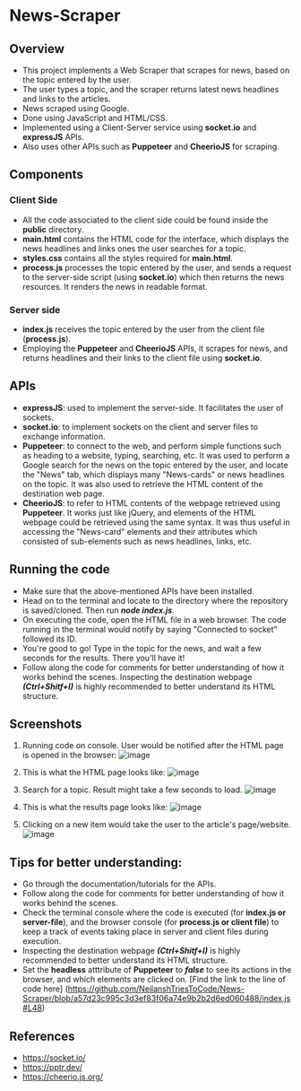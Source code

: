 # News-Scraper

## Overview
- This project implements a Web Scraper that scrapes for news, based on the topic entered by the user.
- The user types a topic, and the scraper returns latest news headlines and links to the articles.
- News scraped using Google.
- Done using JavaScript and HTML/CSS.
- Implemented using a Client-Server service using **socket.io** and **expressJS** APIs.
- Also uses other APIs such as **Puppeteer** and **CheerioJS** for scraping.

## Components
### Client Side
- All the code associated to the client side could be found inside the **public** directory.
- **main.html** contains the HTML code for the interface, which displays the news headlines and links ones the user searches for a topic.
- **styles.css** contains all the styles required for **main.html**.
- **process.js** processes the topic entered by the user, and sends a request to the server-side script (using **socket.io**) which then returns the news resources. It renders the news in readable format.

### Server side
- **index.js** receives the topic entered by the user from the client file (**process.js**). 
- Employing the **Puppeteer** and **CheerioJS** APIs, it scrapes for news, and returns headlines and their links to the client file using **socket.io**.

## APIs
- **expressJS**: used to implement the server-side. It facilitates the user of sockets.
- **socket.io**: to implement sockets on the client and server files to exchange information.
- **Puppeteer**: to connect to the web, and perform simple functions such as heading to a website, typing, searching, etc. It was used to perform a Google search for the news on the topic entered by the user, and locate the "News" tab, which displays many "News-cards" or news headlines on the topic. It was also used to retrieve the HTML content of the destination web page. 
- **CheerioJS**: to refer to HTML contents of the webpage retrieved using **Puppeteer**. It works just like jQuery, and elements of the HTML webpage could be retrieved using the same syntax. It was thus useful in accessing the "News-card" elements and their attributes which consisted of sub-elements such as news headlines, links, etc. 

## Running the code
- Make sure that the above-mentioned APIs have been installed.
- Head on to the terminal and locate to the directory where the repository is saved/cloned. Then run ***node index.js***.
- On executing the code, open the HTML file in a web browser. The code running in the terminal would notify by saying "Connected to socket" followed its ID.
- You're good to go! Type in the topic for the news, and wait a few seconds for the results. There you'll have it!
- Follow along the code for comments for better understanding of how it works behind the scenes. Inspecting the destination webpage ***(Ctrl+Shitf+I)*** is highly recommended to better understand its HTML structure.

## Screenshots
1. Running code on console. User would be notified after the HTML page is opened in the browser:
![image](https://user-images.githubusercontent.com/60074628/118596936-a89b6d80-b7c9-11eb-897a-219c0d547d25.png)

2. This is what the HTML page looks like:
![image](https://user-images.githubusercontent.com/60074628/118598975-7c352080-b7cc-11eb-9215-c263caa84c9a.png)

3. Search for a topic. Result might take a few seconds to load.
![image](https://user-images.githubusercontent.com/60074628/118599034-92db7780-b7cc-11eb-994c-4cb4ed7a2073.png)

4. This is what the results page looks like:
![image](https://user-images.githubusercontent.com/60074628/118599148-be5e6200-b7cc-11eb-8219-464b16b78049.png)

5. Clicking on a new item would take the user to the article's page/website.
![image](https://user-images.githubusercontent.com/60074628/118599419-1bf2ae80-b7cd-11eb-9569-e544c254ff71.png)

## Tips for better understanding:
- Go through the documentation/tutorials for the APIs.
- Follow along the code for comments for better understanding of how it works behind the scenes. 
- Check the terminal console where the code is executed (for **index.js or server-file**), and the browser console (for **process.js or client file**) to keep a track of events taking place in server and client files during execution.
- Inspecting the destination webpage ***(Ctrl+Shitf+I)*** is highly recommended to better understand its HTML structure.
- Set the **headless** atttribute of **Puppeteer** to ***false*** to see its actions in the browser, and which elements are clicked on. [Find the link to the line of code here] (https://github.com/NeilanshTriesToCode/News-Scraper/blob/a57d23c995c3d3ef83f06a74e9b2b2d6ed060488/index.js#L48)

## References
- https://socket.io/
- https://pptr.dev/
- https://cheerio.js.org/
